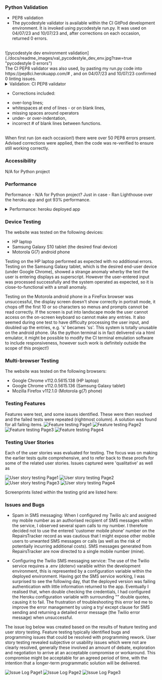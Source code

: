 
### Python Validation 
- PEP8 validation
- The pycodestyle validator is available within the CI GitPod development environment.  It is invoked using pycodestyle run.py.
It was used on 04/07/23 and 10/07/23 and, after corrections on each occasion, returned 0 errors.
<br>
![pycodestyle dev environment validation](./docs/readme_images/val_pycodestyle_dev_env.jpg?raw=true "pycodestyle 0 errors")
<br>
The CI PEP8 validator was also used, by pasting my run.py code into https://pep8ci.herokuapp.com/#
, and on 04/07/23 and 10/07/23 confirmed 0 linting issues.
<details><summary>Validation: CI PEP8 validator</summary>
<img src="./docs/readme_images/val_ci_pep8.jpg">
</details>

- Corrections included:

* over-long lines; 
* whitespaces at end of lines - or on blank lines, 
* missing spaces around operators
* under- or over-indentation, 
* incorrect # of blank lines between functions.  
<br>
When first run (on each occasion!) there were over 50 PEP8 errors present. 
Advised corrections were applied, then the code was re-verified to ensure still working correctly.

### Accessibility
N/A for Python project

### Performance
Performance  - N/A for Python project?
Just in case - Ran Lighthouse over the heroku app and got 93% performance.

<details><summary>Performance: heroku deployed app</summary>
<img src="./docs/readme_images/val_lighthouse_perf.jpg">
</details>


### Device Testing
The website was tested on the following devices:
* HP laptop 
* Samsung Galaxy S10 tablet (the desired final device)
* Motorola G(7) android phone

Testing on the HP laptop performed as expected with no additional errors.
Testing on the Samsung Galaxy tablet, which is the desired end-user device (under Google Chrome), showed a strange anomaly wherby the text the user is entering displays as superscript.  However the user-entered input was processed successfully and the system operated as expected, so it is close-to-functional with a small anomaly.

Testing on the Motorola android phone in a FireFox browser was unsuccessful, the display screen doesn't show correctly in portrait mode, it chops off the first 10 or so characters so menus and prompts cannot be read correctly.  If the screen is put into landscape mode the user cannot access on the on-screen keyboard so cannot make any entries.  It also seemed during one test to have difficulty processing the user input, and doubled up the entries, e.g. 's' becames 'ss'.  This system is totally unusable on the android phone.
(As the python terminal is in fact delivered via a html emulator, it might be possible to modify the CI terminal emulation software to include responsiveness, however such work  is definitely outside the scope of this project!)


### Multi-browser Testing
The website was tested on the following browsers:
* Google Chrome v112.0.5615.138 (HP laptop)
* Google Chrome v112.0.5615.136 (Samsung Galaxy tablet)
* Mozilla Firefox v112.1.0 (Motorola g(7) phone)

### Testing Features
Features were test, and some issues identified.  These were then resolved and the failed tests were repeated (rightmost column).  A solution was found for all failing items.
![Feature testing Page1](./docs/readme_images/val_feature_test_p1.jpg?raw=true "testing features P1")
![Feature testing Page2](./docs/readme_images/val_feature_test_p2.jpg?raw=true "testing features P2")
![Feature testing Page3](./docs/readme_images/val_feature_test_p3.jpg?raw=true "testing features P3")
![Feature testing Page4](./docs/readme_images/val_feature_test_p4.jpg?raw=true "testing features P4")

### Testing User Stories
Each of the user stories was evaluated for testing. The focus was on making the earlier tests quite comprehensive, and to refer back to these proofs for some of the related user stories. Issues captured were 'qualitative' as well as 

![User story testing Page1](./docs/readme_images/val_user_story_test_p1.jpg?raw=true "testing user stories P1")
![User story testing Page2](./docs/readme_images/val_user_story_test_p1.jpg?raw=true "testing user stories P2")
![User story testing Page3](./docs/readme_images/val_user_story_test_p1.jpg?raw=true "testing user stories P3")
![User story testing Page4](./docs/readme_images/val_user_story_test_p1.jpg?raw=true "testing user stories P4")

Screenprints listed within the testing grid are listed here:





### Issues and Bugs
* Spam in SMS messaging:  When I configured my Twilio a/c and assigned my mobile number as an authorised recipient of SMS messages within the service, I observed several spam calls to my number.  I therefore decided not to use the entered 'customer mobile phone' number on the RepairsTracker record as was cautious that I might expose other mobile users to unwanted SMS messages or calls (as well as the risk of potentially incurring additional costs).  SMS messages generated from RepairsTracker are now directed to a single mobile number (mine).

* Configuring the Twilio SMS messaging service:  The use of the Twilio service requires a .env (dotenv) varaible within the development environment, this is represented by a configuration variable within the deployed environment. Having got the SMS service working, I was surprised to see the following day, that the deployed version was failing authentication with little information returned to the app.  Eventually I realised that, when double checking the credentials, I had configured the Heroku configuration variable with surrounding "" double quotes, causing it to fail.
The frustration of troubleshooting this error led me to improve the error management by using a try/ except clause for SMS sending and returning a detailed error message (the Twilio error message) when unsuccessful.

The issue log below was created based on the results of feature testing and user story testing.  Feature testing typically identified bugs and programming issues that could be resolved with programming rework.
User story testing revealed subjective or usability issues which were not are clearly resolved, generally these involved an amount of debate, exploration and negotiation to arrive at an acceptable compromise or workaround.  This compromise might be acceptable for an agreed period of time, with the intention that a longer-term programmatic solution will be delivered.

![Issue Log Page1](./docs/readme_images/val_issue_log_p1.jpg?raw=true "issues P1")
![Issue Log Page2](./docs/readme_images/val_issue_log_p2.jpg?raw=true "issues P2")
![Issue Log Page3](./docs/readme_images/val_issue_log_p1.jpg?raw=true "issues P3")

